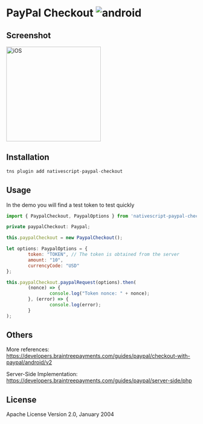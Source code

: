 # PayPal Checkout ![android](https://cdn4.iconfinder.com/data/icons/logos-3/228/android-32.png)

## Screenshot
<img alt="iOS" src="https://res.cloudinary.com/dem02bcqj/image/upload/v1526497294/Screenshot_2018-05-16-13-58-00.png" width="250">

## Installation

```javascript
tns plugin add nativescript-paypal-checkout
```

## Usage

In the demo you will find a test token to test quickly

```javascript
import { PaypalCheckout, PaypalOptions } from 'nativescript-paypal-checkout';

private paypalCheckout: Paypal;

this.paypalCheckout = new PaypalCheckout();

let options: PaypalOptions = {
		token: "TOKEN", // The token is obtained from the server
		amount: "10",
		currencyCode: "USD"
};

this.paypalCheckout.paypalRequest(options).then(
		(nonce) => {
				console.log("Token nonce: " + nonce);
		}, (error) => {
				console.log(error);
		}
);

```

## Others

More references: https://developers.braintreepayments.com/guides/paypal/checkout-with-paypal/android/v2

Server-Side Implementation: https://developers.braintreepayments.com/guides/paypal/server-side/php

## License

Apache License Version 2.0, January 2004

